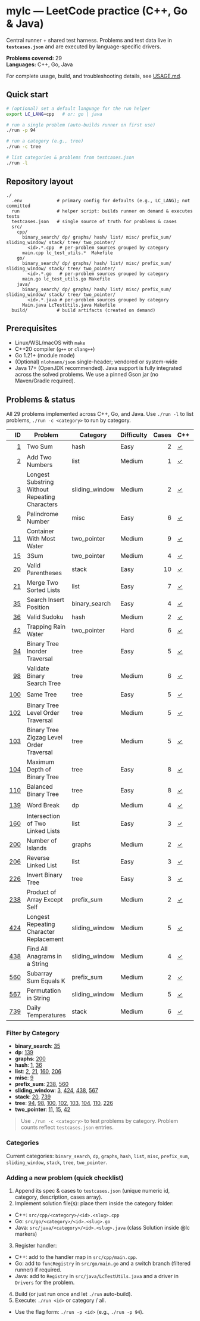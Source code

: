 # mylc — LeetCode practice (C++, Go & Java)

Central runner + shared test harness. Problems and test data live in **`testcases.json`** and are executed by language-specific drivers.

**Problems covered:** 29  
**Languages:** C++, Go, Java

For complete usage, build, and troubleshooting details, see [USAGE.md](./USAGE.md).

## Quick start
```bash
# (optional) set a default language for the run helper
export LC_LANG=cpp   # or: go | java

# run a single problem (auto-builds runner on first use)
./run -p 94

# run a category (e.g., tree)
./run -c tree

# list categories & problems from testcases.json
./run -l
```

## Repository layout
```
./
  .env             # primary config for defaults (e.g., LC_LANG); not committed
  run              # helper script: builds runner on demand & executes tests
  testcases.json   # single source of truth for problems & cases
  src/
    cpp/
      binary_search/ dp/ graphs/ hash/ list/ misc/ prefix_sum/ sliding_window/ stack/ tree/ two_pointer/
        <id>.*.cpp  # per-problem sources grouped by category
      main.cpp lc_test_utils.*  Makefile
    go/
      binary_search/ dp/ graphs/ hash/ list/ misc/ prefix_sum/ sliding_window/ stack/ tree/ two_pointer/
        <id>.*.go   # per-problem sources grouped by category
      main.go lc_test_utils.go Makefile
    java/
      binary_search/ dp/ graphs/ hash/ list/ misc/ prefix_sum/ sliding_window/ stack/ tree/ two_pointer/
        <id>.*.java # per-problem sources grouped by category
      Main.java LcTestUtils.java Makefile
  build/           # build artifacts (created on demand)
```

## Prerequisites
- Linux/WSL/macOS with `make`
- C++20 compiler (`g++` or `clang++`)
- Go 1.21+ (module mode)
- (Optional) `nlohmann/json` single-header; vendored or system-wide
- Java 17+ (OpenJDK recommended). Java support is fully integrated across the solved problems. We use a pinned Gson jar (no Maven/Gradle required).

## Problems & status

All 29 problems implemented across C++, Go, and Java. Use `./run -l` to list problems, `./run -c <category>` to run by category.

| ID | Problem | Category | Difficulty | Cases | C++ | Go | Java | Video |
|---:|---|---|---|---:|---|---|---|---|
| [1](src/cpp/hash/1.two-sum.cpp) | Two Sum | hash | Easy | 2 | [✓](src/cpp/hash/1.two-sum.cpp) | [✓](src/go/hash/1.two.sum.go) | [✓](src/java/hash/1.two-sum.java) | [📺](https://www.youtube.com/watch?v=KLlXCFG5TnA) |
| [2](src/cpp/list/2.add-two-numbers.cpp) | Add Two Numbers | list | Medium | 1 | [✓](src/cpp/list/2.add-two-numbers.cpp) | [✓](src/go/list/2.add-two-numbers.go) | [✓](src/java/list/2.add-two-numbers.java) | [📺](https://www.youtube.com/watch?v=wgFPrzTjm7s) |
| [3](src/cpp/sliding_window/3.longest-substring-without-repeating-characters.cpp) | Longest Substring Without Repeating Characters | sliding_window | Medium | 2 | [✓](src/cpp/sliding_window/3.longest-substring-without-repeating-characters.cpp) | [✓](src/go/sliding_window/3.longest-substring-without-repeating-characters.go) | [✓](src/java/sliding_window/3.longest-substring-without-repeating-characters.java) | [📺](https://www.youtube.com/watch?v=wiGpQwVHdE0) |
| [9](src/cpp/misc/9.palindrome-number.cpp) | Palindrome Number | misc | Easy | 6 | [✓](src/cpp/misc/9.palindrome-number.cpp) | [✓](src/go/misc/9.palindrome-number.go) | [✓](src/java/misc/9.palindrome-number.java) | [📺](https://www.youtube.com/watch?v=f5qF2OowB5A) |
| [11](src/cpp/two_pointer/11.container-with-most-water.cpp) | Container With Most Water | two_pointer | Medium | 9 | [✓](src/cpp/two_pointer/11.container-with-most-water.cpp) | [✓](src/go/two_pointer/11.container-with-most-water.go) | [✓](src/java/two_pointer/11.container-with-most-water.java) | [📺](https://www.youtube.com/watch?v=UuiTKBwPgAo) |
| [15](src/cpp/two_pointer/15.3-sum.cpp) | 3Sum | two_pointer | Medium | 4 | [✓](src/cpp/two_pointer/15.3-sum.cpp) | [✓](src/go/two_pointer/15.3-sum.go) | [✓](src/java/two_pointer/15.3-sum.java) | - |
| [20](src/cpp/stack/20.valid-parentheses.cpp) | Valid Parentheses | stack | Easy | 10 | [✓](src/cpp/stack/20.valid-parentheses.cpp) | [✓](src/go/stack/20.valid-parentheses.go) | [✓](src/java/stack/20.valid-parentheses.java) | [📺](https://www.youtube.com/watch?v=WTzjTskDFMg) |
| [21](src/cpp/list/21.merge-two-sorted-lists.cpp) | Merge Two Sorted Lists | list | Easy | 7 | [✓](src/cpp/list/21.merge-two-sorted-lists.cpp) | [✓](src/go/list/21.merge-two-sorted-lists.go) | [✓](src/java/list/21.merge-two-sorted-lists.java) | [📺](https://www.youtube.com/watch?v=XIdigk956u0) |
| [35](src/cpp/binary_search/35.search-insert-position.cpp) | Search Insert Position | binary_search | Easy | 4 | [✓](src/cpp/binary_search/35.search-insert-position.cpp) | [✓](src/go/binary_search/35.search-insert-position.go) | [✓](src/java/binary_search/35.search-insert-position.java) | - |
| [36](src/cpp/hash/36.valid-sudoku.cpp) | Valid Sudoku | hash | Medium | 2 | [✓](src/cpp/hash/36.valid-sudoku.cpp) | [✓](src/go/hash/36.valid-sudoku.go) | [✓](src/java/hash/36.valid-sudoku.java) | - |
| [42](src/cpp/two_pointer/42.trapping-rain-water.cpp) | Trapping Rain Water | two_pointer | Hard | 6 | [✓](src/cpp/two_pointer/42.trapping-rain-water.cpp) | [✓](src/go/two_pointer/42.trapping-rain-water.go) | [✓](src/java/two_pointer/42.trapping-rain-water.java) | [📺](https://www.youtube.com/watch?v=ZI2z5pq0TqA) |
| [94](src/cpp/tree/94.binary-tree-inorder-traversal.cpp) | Binary Tree Inorder Traversal | tree | Easy | 5 | [✓](src/cpp/tree/94.binary-tree-inorder-traversal.cpp) | [✓](src/go/tree/94.binary-tree-inorder-traversal.go) | [✓](src/java/tree/94.binary-tree-inorder-traversal.java) | [📺](https://www.youtube.com/watch?v=g_S5WuasWUE) |
| [98](src/cpp/tree/98.validate-binary-search-tree.cpp) | Validate Binary Search Tree | tree | Medium | 6 | [✓](src/cpp/tree/98.validate-binary-search-tree.cpp) | [✓](src/go/tree/98.validate-binary-search-tree.go) | [✓](src/java/tree/98.validate-binary-search-tree.java) | - |
| [100](src/cpp/tree/100.same-tree.cpp) | Same Tree | tree | Easy | 5 | [✓](src/cpp/tree/100.same-tree.cpp) | [✓](src/go/tree/100.same-tree.go) | [✓](src/java/tree/100.same-tree.java) | [📺](https://www.youtube.com/watch?v=vRbbcKXCxOw) |
| [102](src/cpp/tree/102.binary-tree-level-order-traversal.cpp) | Binary Tree Level Order Traversal | tree | Medium | 5 | [✓](src/cpp/tree/102.binary-tree-level-order-traversal.cpp) | [✓](src/go/tree/102.binary-tree-level-order-traversal.go) | [✓](src/java/tree/102.binary-tree-level-order-traversal.java) | [📺](https://www.youtube.com/watch?v=6ZnyEApgFYg) |
| [103](src/cpp/tree/103.binary-tree-zigzag-level-order-traversal.cpp) | Binary Tree Zigzag Level Order Traversal | tree | Medium | 5 | [✓](src/cpp/tree/103.binary-tree-zigzag-level-order-traversal.cpp) | [✓](src/go/tree/103.binary-tree-zigzag-level-order-traversal.go) | [✓](src/java/tree/103.binary-tree-zigzag-level-order-traversal.java) | [📺](https://www.youtube.com/watch?v=s6ATEkipzow) |
| [104](src/cpp/tree/104.maximum-depth-of-binary-tree.cpp) | Maximum Depth of Binary Tree | tree | Easy | 8 | [✓](src/cpp/tree/104.maximum-depth-of-binary-tree.cpp) | [✓](src/go/tree/104.maximum-depth-of-binary-tree.go) | [✓](src/java/tree/104.maximum-depth-of-binary-tree.java) | [📺](https://www.youtube.com/watch?v=hTM3phVI6YQ) |
| [110](src/cpp/tree/110.balanced-binary-tree.cpp) | Balanced Binary Tree | tree | Easy | 8 | [✓](src/cpp/tree/110.balanced-binary-tree.cpp) | [✓](src/go/tree/110.balanced-binary-tree.go) | [✓](src/java/tree/110.balanced-binary-tree.java) | [📺](https://www.youtube.com/watch?v=QfJsau0ItOY) |
| [139](src/cpp/dp/139.word-break.cpp) | Word Break | dp | Medium | 4 | [✓](src/cpp/dp/139.word-break.cpp) | [✓](src/go/dp/139.word-break.go) | [✓](src/java/dp/P139.java) | [📺](https://www.youtube.com/watch?v=Sx9NNgInc3A) |
| [160](src/cpp/list/160.intersection-of-two-linked-lists.cpp) | Intersection of Two Linked Lists | list | Easy | 3 | [✓](src/cpp/list/160.intersection-of-two-linked-lists.cpp) | [✓](src/go/list/160.intersection-of-two-linked-lists.go) | [✓](src/java/list/160.intersection-of-two-linked-lists.java) | - |
| [200](src/cpp/graphs/200.number-of-islands.cpp) | Number of Islands | graphs | Medium | 2 | [✓](src/cpp/graphs/200.number-of-islands.cpp) | [✓](src/go/graphs/200.number-of-islands.go) | [✓](src/java/graphs/200.number-of-islands.java) | - |
| [206](src/cpp/list/206.reverse-linked-list.cpp) | Reverse Linked List | list | Easy | 3 | [✓](src/cpp/list/206.reverse-linked-list.cpp) | [✓](src/go/list/206.reverse-linked-list.go) | [✓](src/java/list/206.reverse-linked-list.java) | - |
| [226](src/cpp/tree/226.invert-binary-tree.cpp) | Invert Binary Tree | tree | Easy | 3 | [✓](src/cpp/tree/226.invert-binary-tree.cpp) | [✓](src/go/tree/226.invert-binary-tree.go) | [✓](src/java/tree/226.invert-binary-tree.java) | - |
| [238](src/cpp/prefix_sum/238.product-of-array-except-self.cpp) | Product of Array Except Self | prefix_sum | Medium | 2 | [✓](src/cpp/prefix_sum/238.product-of-array-except-self.cpp) | [✓](src/go/prefix_sum/238.product-of-array-except-self.go) | [✓](src/java/prefix_sum/238.product-of-array-except-self.java) | - |
| [424](src/cpp/sliding_window/424.longest-repeating-character-replacement.cpp) | Longest Repeating Character Replacement | sliding_window | Medium | 5 | [✓](src/cpp/sliding_window/424.longest-repeating-character-replacement.cpp) | [✓](src/go/sliding_window/424.longest-repeating-character-replacement.go) | [✓](src/java/sliding_window/424.longest-repeating-character-replacement.java) | [📺](https://www.youtube.com/watch?v=gqXU1UyA8pk) |
| [438](src/cpp/sliding_window/438.find-all-anagrams-in-a-string.cpp) | Find All Anagrams in a String | sliding_window | Medium | 4 | [✓](src/cpp/sliding_window/438.find-all-anagrams-in-a-string.cpp) | [✓](src/go/sliding_window/438.find-all-anagrams-in-a-string.go) | [✓](src/java/sliding_window/438.find-all-anagrams-in-a-string.java) | [📺](https://www.youtube.com/watch?v=G8xtZy0fDKg) |
| [560](src/cpp/prefix_sum/560.subarray-sum-equals-k.cpp) | Subarray Sum Equals K | prefix_sum | Medium | 2 | [✓](src/cpp/prefix_sum/560.subarray-sum-equals-k.cpp) | [✓](src/go/prefix_sum/560.subarray-sum-equals-k.go) | [✓](src/java/prefix_sum/560.subarray-sum-equals-k.java) | - |
| [567](src/cpp/sliding_window/567.permutation-in-string.cpp) | Permutation in String | sliding_window | Medium | 5 | [✓](src/cpp/sliding_window/567.permutation-in-string.cpp) | [✓](src/go/sliding_window/567.permutation-in-string.go) | [✓](src/java/sliding_window/567.permutation-in-string.java) | [📺](https://www.youtube.com/watch?v=UbyhOgBN834) |
| [739](src/cpp/stack/739.daily-temperatures.cpp) | Daily Temperatures | stack | Medium | 6 | [✓](src/cpp/stack/739.daily-temperatures.cpp) | [✓](src/go/stack/739.daily-temperatures.go) | [✓](src/java/stack/739.daily-temperatures.java) | [📺](https://www.youtube.com/watch?v=cTBiBSnjO3c) |

### Filter by Category
- **binary_search**: [35](#35)
- **dp**: [139](#139)
- **graphs**: [200](#200)
- **hash**: [1](#1), [36](#36)
- **list**: [2](#2), [21](#21), [160](#160), [206](#206)
- **misc**: [9](#9)
- **prefix_sum**: [238](#238), [560](#560)
- **sliding_window**: [3](#3), [424](#424), [438](#438), [567](#567)
- **stack**: [20](#20), [739](#739)
- **tree**: [94](#94), [98](#98), [100](#100), [102](#102), [103](#103), [104](#104), [110](#110), [226](#226)
- **two_pointer**: [11](#11), [15](#15), [42](#42)

> Use `./run -c <category>` to test problems by category. Problem counts reflect `testcases.json` entries.
### Categories
Current categories: `binary_search`, `dp`, `graphs`, `hash`, `list`, `misc`, `prefix_sum`, `sliding_window`, `stack`, `tree`, `two_pointer`.

### Adding a new problem (quick checklist)
1. Append its spec & cases to `testcases.json` (unique numeric id, category, description, cases array).
2. Implement solution file(s): place them inside the category folder:
  - C++: `src/cpp/<category>/<id>.<slug>.cpp`
  - Go:  `src/go/<category>/<id>.<slug>.go`
  - Java: `src/java/<category>/<id>.<slug>.java` (class Solution inside @lc markers)
3. Register handler:
  - C++: add to the handler map in `src/cpp/main.cpp`.
  - Go: add to `funcRegistry` in `src/go/main.go` and a switch branch (filtered runner) if required.
  - Java: add to `Registry` in `src/java/LcTestUtils.java` and a driver in `Drivers` for the problem.
4. Build (or just run once and let `./run` auto-build).
5. Execute: `./run <id>` or category / all.
  - Use the flag form: `./run -p <id>` (e.g., `./run -p 94`).
